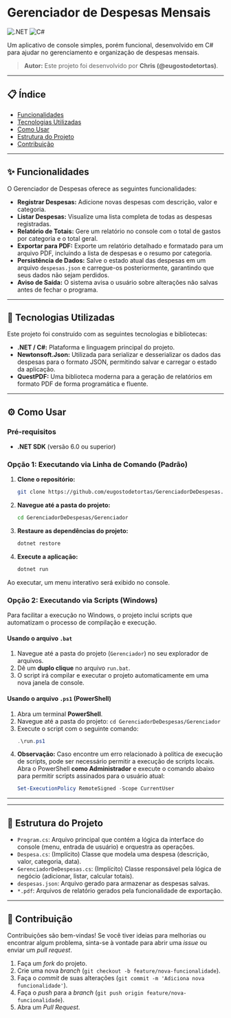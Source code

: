 #  Gerenciador de Despesas Mensais

![.NET](https://img.shields.io/badge/.NET-512BD4?style=for-the-badge&logo=dotnet&logoColor=white)
![C#](https://img.shields.io/badge/C%23-239120?style=for-the-badge&logo=c-sharp&logoColor=white)

Um aplicativo de console simples, porém funcional, desenvolvido em C# para ajudar no gerenciamento e organização de despesas mensais.

> **Autor:** Este projeto foi desenvolvido por **Chris (@eugostodetortas)**.

---

## 📋 Índice

- [Funcionalidades](#-funcionalidades)
- [Tecnologias Utilizadas](#-tecnologias-utilizadas)
- [Como Usar](#-como-usar)
- [Estrutura do Projeto](#-estrutura-do-projeto)
- [Contribuição](#-contribuição)

---

## ✨ Funcionalidades

O Gerenciador de Despesas oferece as seguintes funcionalidades:

- **Registrar Despesas:** Adicione novas despesas com descrição, valor e categoria.
- **Listar Despesas:** Visualize uma lista completa de todas as despesas registradas.
- **Relatório de Totais:** Gere um relatório no console com o total de gastos por categoria e o total geral.
- **Exportar para PDF:** Exporte um relatório detalhado e formatado para um arquivo PDF, incluindo a lista de despesas e o resumo por categoria.
- **Persistência de Dados:** Salve o estado atual das despesas em um arquivo `despesas.json` e carregue-os posteriormente, garantindo que seus dados não sejam perdidos.
- **Aviso de Saída:** O sistema avisa o usuário sobre alterações não salvas antes de fechar o programa.

---

## 🚀 Tecnologias Utilizadas

Este projeto foi construído com as seguintes tecnologias e bibliotecas:

- **.NET / C#:** Plataforma e linguagem principal do projeto.
- **Newtonsoft.Json:** Utilizada para serializar e desserializar os dados das despesas para o formato JSON, permitindo salvar e carregar o estado da aplicação.
- **QuestPDF:** Uma biblioteca moderna para a geração de relatórios em formato PDF de forma programática e fluente.

---

## ⚙️ Como Usar

### Pré-requisitos

- **.NET SDK** (versão 6.0 ou superior)

### Opção 1: Executando via Linha de Comando (Padrão)

1. **Clone o repositório:**
   ```bash
   git clone https://github.com/eugostodetortas/GerenciadorDeDespesas.git
   ```
2. **Navegue até a pasta do projeto:**
   ```bash
   cd GerenciadorDeDespesas/Gerenciador
   ```
3. **Restaure as dependências do projeto:**
   ```bash
   dotnet restore
   ```
4. **Execute a aplicação:**
   ```bash
   dotnet run
   ```

Ao executar, um menu interativo será exibido no console.

### Opção 2: Executando via Scripts (Windows)

Para facilitar a execução no Windows, o projeto inclui scripts que automatizam o processo de compilação e execução.

#### Usando o arquivo `.bat`

1.  Navegue até a pasta do projeto (`Gerenciador`) no seu explorador de arquivos.
2.  Dê um **duplo clique** no arquivo `run.bat`.
3.  O script irá compilar e executar o projeto automaticamente em uma nova janela de console.

#### Usando o arquivo `.ps1` (PowerShell)

1.  Abra um terminal **PowerShell**.
2.  Navegue até a pasta do projeto: `cd GerenciadorDeDespesas/Gerenciador`
3.  Execute o script com o seguinte comando:
    ```powershell
    .\run.ps1
    ```
4.  **Observação:** Caso encontre um erro relacionado à política de execução de scripts, pode ser necessário permitir a execução de scripts locais. Abra o PowerShell **como Administrador** e execute o comando abaixo para permitir scripts assinados para o usuário atual:
    ```powershell
    Set-ExecutionPolicy RemoteSigned -Scope CurrentUser
    ```

---

---

## 📂 Estrutura do Projeto

- `Program.cs`: Arquivo principal que contém a lógica da interface do console (menu, entrada de usuário) e orquestra as operações.
- `Despesa.cs`: (Implícito) Classe que modela uma despesa (descrição, valor, categoria, data).
- `GerenciadorDeDespesas.cs`: (Implícito) Classe responsável pela lógica de negócio (adicionar, listar, calcular totais).
- `despesas.json`: Arquivo gerado para armazenar as despesas salvas.
- `*.pdf`: Arquivos de relatório gerados pela funcionalidade de exportação.

---

## 🤝 Contribuição

Contribuições são bem-vindas! Se você tiver ideias para melhorias ou encontrar algum problema, sinta-se à vontade para abrir uma *issue* ou enviar um *pull request*.

1. Faça um *fork* do projeto.
2. Crie uma nova *branch* (`git checkout -b feature/nova-funcionalidade`).
3. Faça o *commit* de suas alterações (`git commit -m 'Adiciona nova funcionalidade'`).
4. Faça o *push* para a *branch* (`git push origin feature/nova-funcionalidade`).
5. Abra um *Pull Request*.
